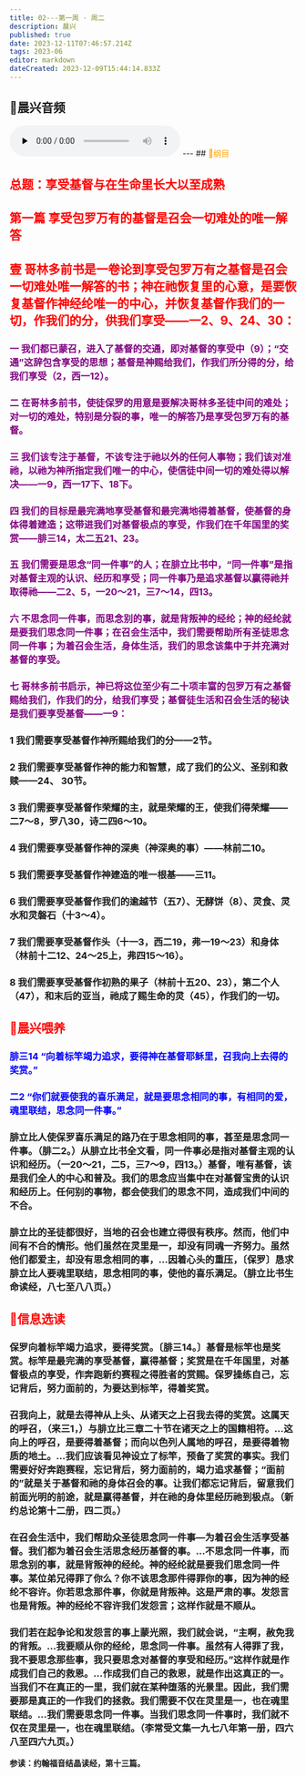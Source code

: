 ```yaml
---
title: 02---第一周 · 周二
description: 晨兴
published: true
date: 2023-12-11T07:46:57.214Z
tags: 2023-06
editor: markdown
dateCreated: 2023-12-09T15:44:14.833Z
---
```


## 🎵晨兴音频
<audio id="audio" controls="" preload="none">
      <source id="mp3" src="/2023-06/week1/week1day2.mp3">
</audio>
---
## <font color=orange>📖纲目</font>

## <font color=red>**总题：享受基督与在生命里长大以至成熟**</font>

## <font color=red>**第一篇 享受包罗万有的基督是召会一切难处的唯一解答**</font>

## <font color=red>**壹 哥林多前书是一卷论到享受包罗万有之基督是召会一切难处唯一解答的书；神在祂恢复里的心意，是要恢复基督作神经纶唯一的中心，并恢复基督作我们的一切，作我们的分，供我们享受——一2、9、24、30：**</font>

### <font color=purple>**一 我们都已蒙召，进入了基督的交通，即对基督的享受中（9）；“交通”这辞包含享受的思想；基督是神赐给我们，作我们所分得的分，给我们享受（2，西一12）。**</font>

### <font color=purple>**二 在哥林多前书，使徒保罗的用意是要解决哥林多圣徒中间的难处；对一切的难处，特别是分裂的事，唯一的解答乃是享受包罗万有的基督。**</font>

### <font color=purple>**三 我们该专注于基督，不该专注于祂以外的任何人事物；我们该对准祂，以祂为神所指定我们唯一的中心，使信徒中间一切的难处得以解决——一9，西一17下、18下。**</font>

### <font color=purple>**四 我们的目标是最完满地享受基督和最完满地得着基督，使基督的身体得着建造；这带进我们对基督极点的享受，作我们在千年国里的奖赏——腓三14，太二五21、23。**</font>

### <font color=purple>**五 我们需要是思念“同一件事”的人；在腓立比书中，“同一件事”是指对基督主观的认识、经历和享受；同一件事乃是追求基督以赢得祂并取得祂——二2、5，一20～21，三7～14，四13。**</font>

### <font color=purple>**六 不思念同一件事，而思念别的事，就是背叛神的经纶；神的经纶就是要我们思念同一件事；在召会生活中，我们需要帮助所有圣徒思念同一件事；为着召会生活，身体生活，我们的思念该集中于并充满对基督的享受。**</font>

### <font color=purple>**七 哥林多前书启示，神已将这位至少有二十项丰富的包罗万有之基督赐给我们，作我们的分，给我们享受；基督徒生活和召会生活的秘诀是我们要享受基督——一9：**</font>

### **1 我们需要享受基督作神所赐给我们的分——2节。**

### **2 我们需要享受基督作神的能力和智慧，成了我们的公义、圣别和救赎——24、 30节。**

### **3 我们需要享受基督作荣耀的主，就是荣耀的王，使我们得荣耀——二7～8，罗八30，诗二四6～10。**

### **4 我们需要享受基督作神的深奥（神深奥的事）——林前二10。**

### **5 我们需要享受基督作神建造的唯一根基——三11。**

### **6 我们需要享受基督作我们的逾越节（五7）、无酵饼（8）、灵食、灵水和灵磐石（十3～4）。**

### **7 我们需要享受基督作头（十一3，西二19，弗一19～23）和身体（林前十二12、24～25上，弗四15～16）。**

### **8 我们需要享受基督作初熟的果子（林前十五20、23），第二个人（47），和末后的亚当，祂成了赐生命的灵（45），作我们的一切。**

## <font color=red>📖晨兴喂养</font>

### <font color=blue>腓三14   “向着标竿竭力追求，要得神在基督耶稣里，召我向上去得的奖赏。”</font>

### <font color=blue>二2   “你们就要使我的喜乐满足，就是要思念相同的事，有相同的爱，魂里联结，思念同一件事。”</font>

### 腓立比人使保罗喜乐满足的路乃在于思念相同的事，甚至是思念同一件事。（腓二2。）从腓立比书全文看，同一件事必是指对基督主观的认识和经历。（一20～21，二5，三7～9，四13。）基督，唯有基督，该是我们全人的中心和普及。我们的思念应当集中在对基督宝贵的认识和经历上。任何别的事物，都会使我们的思念不同，造成我们中间的不合。

### 腓立比的圣徒都很好，当地的召会也建立得很有秩序。然而，他们中间有不合的情形。他们虽然在灵里是一，却没有同魂一齐努力。虽然他们都爱主，却没有思念相同的事，…因着心头的重压，〔保罗〕恳求腓立比人要魂里联结，思念相同的事，使他的喜乐满足。（腓立比书生命读经，八七至八八页。）

## <font color=red>📖信息选读</font>

### 保罗向着标竿竭力追求，要得奖赏。〔腓三14。〕基督是标竿也是奖赏。标竿是最完满的享受基督，赢得基督；奖赏是在千年国里，对基督极点的享受，作奔跑新约赛程之得胜者的赏赐。保罗操练自己，忘记背后，努力面前的，为要达到标竿，得着奖赏。

### 召我向上，就是去得神从上头、从诸天之上召我去得的奖赏。这属天的呼召，（来三1，）与腓立比三章二十节在诸天之上的国籍相符。…这向上的呼召，是要得着基督；而向以色列人属地的呼召，是要得着物质的地土。…我们应该看见神设立了标竿，预备了奖赏的事实。我们需要好好奔跑赛程，忘记背后，努力面前的，竭力追求基督；“面前的”就是关于基督和祂的身体召会的事。让我们都忘记背后，留意我们前面光明的前途，就是赢得基督，并在祂的身体里经历祂到极点。（新约总论第十二册，四二页。）

### 在召会生活中，我们帮助众圣徒思念同一件事—为着召会生活享受基督。我们都为着召会生活思念经历基督的事。…不思念同一件事，而思念别的事，就是背叛神的经纶。神的经纶就是要我们思念同一件事。某位弟兄得罪了你么？你不该思念那件得罪你的事，因为神的经纶不容许。你若思念那件事，你就是背叛神。这是严肃的事。发怨言也是背叛。神的经纶不容许我们发怨言；这样作就是不顺从。

### 我们若在起争论和发怨言的事上蒙光照，我们就会说，“主啊，赦免我的背叛。…我要顺从你的经纶，思念同一件事。虽然有人得罪了我，我不要思念那些事，我只要思念对基督的享受和经历。”这样作就是作成我们自己的救恩。…作成我们自己的救恩，就是作出这真正的一。当我们不在真正的一里，我们就在某种堕落的光景里。因此，我们需要那是真正的一作我们的拯救。我们需要不仅在灵里是一，也在魂里联结。…我们需要思念同一件事。当我们思念同一件事时，我们就不仅在灵里是一，也在魂里联结。（李常受文集一九七八年第一册，四六八至四六九页。）

**参读：约翰福音结晶读经，第十三篇。**
<!-- Google tag (gtag.js) -->
<script async src="https://www.googletagmanager.com/gtag/js?id=G-1P8709Z16T"></script>
<script>
  window.dataLayer = window.dataLayer || [];
  function gtag(){dataLayer.push(arguments);}
  gtag('js', new Date());

  gtag('config', 'G-1P8709Z16T');
</script>